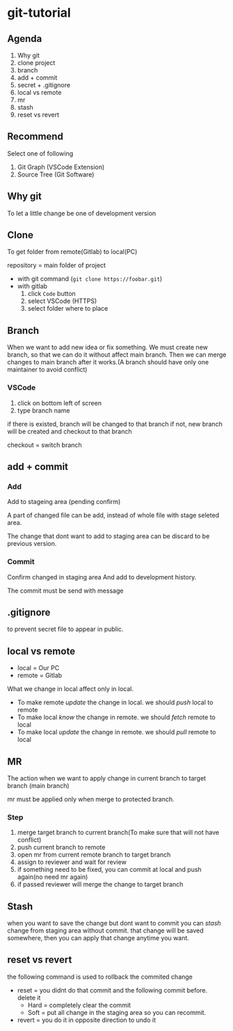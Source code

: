 # git-tutorial

## Agenda

1. Why git
2. clone project
3. branch
4. add + commit
5. secret + .gitignore
6. local vs remote
7. mr
8. stash
9. reset vs revert

## Recommend

Select one of following

1. Git Graph (VSCode Extension)
1. Source Tree (Git Software)

## Why git

To let a little change be one of development version

## Clone

To get folder from remote(Gitlab) to local(PC)

repository = main folder of project

* with git command (```git clone https://foobar.git```)
* with gitlab
   1. click ```Code``` button
   2. select VSCode (HTTPS)
   3. select folder where to place

## Branch

When we want to add new idea or fix something. We must create new branch, so that we can do it without affect main branch. Then we can merge changes to main branch after it works.(A branch should have only one maintainer to avoid conflict)

### VSCode

1. click on bottom left of screen
2. type branch name

if there is existed, branch will be changed to that branch
if not, new branch will be created and checkout to that branch

checkout = switch branch

## add + commit

### Add

Add to stageing area (pending confirm)

A part of changed file can be add, instead of whole file with stage seleted area.

The change that dont want to add to staging area can be discard to be previous version.

### Commit

Confirm changed in staging area And add to development history.

The commit must be send with message

## .gitignore

to prevent secret file to appear in public.

## local vs remote

* local = Our PC
* remote = Gitlab

What we change in local affect only in local.

* To make remote *update* the change in local. we should *push* local to remote
* To make local *know* the change in remote. we should *fetch* remote to local
* To make local *update* the change in remote. we should *pull* remote to local

## MR

The action when we want to apply change in current branch to target branch (main branch)

mr must be applied only when merge to protected branch.

### Step

1. merge target branch to current branch(To make sure that will not have conflict)
2. push current branch to remote
3. open mr from current remote branch to target branch
4. assign to reviewer and wait for review
5. if something need to be fixed, you can commit at local and push again(no need mr again)
6. if passed reviewer will merge the change to target branch

## Stash

when you want to save the change but dont want to commit you can *stash* change from staging area without commit. that change will be saved somewhere, then you can apply that change anytime you want.

## reset vs revert

the following command is used to rollback the commited change

* reset = you didnt do that commit and the following commit before. delete it
  * Hard = completely clear the commit
  * Soft = put all change in the staging area so you can recommit.
* revert = you do it in opposite direction to undo it
